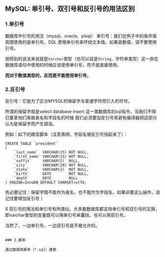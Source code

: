 ## MySQL: 单引号、双引号和反引号的用法区别


### 1.单引号

数据库中引号的用法（mysql、oracle、plsql）
单引号：我们在例子中的条件值周围使用的是单引号。SQL 使用单引号来环绕文本值。如果是数值，请不要使用引号。

按照别的说法来说就是`Varchar`类型（也可以说是`String`、字符串类型）这一些在数据库语句中使用的时候应该使用单引号，而不是直接使用。

**而对于数值类型的，反而是不能使用单引号**。

### 2.反引号

反引号：它是为了区分MYSQL的保留字与普通字符而引入的符号。

所谓的保留字就是select database insert 这一类数据库的sql指令，当我们不得已要拿他们来做表名和字段名的时候 我们必须要加反引号来避免编译器把这部分认为是保留字而产生错误。

例如：如下的建库脚本（注意表明、字段名被反引号括起来了）：

```mysql
CREATE TABLE `president`
(
    `last_name`  VARCHAR(15) NOT NULL,
    `first_name` VARCHAR(15) NOT NULL,
    `suffix`     VARCHAR(5)  NULL,
    `city`       VARCHAR(20) NOT NULL,
    `state`      VARCHAR(2)  NOT NULL,
    `birth`      DATE        NOT NULL,
    `death`      DATE        NULL
) ENGINE=InnoDB DEFAULT CHARSET=utf8;
```

务必要记住：保留字既不能作为表名，也不能作为字段名，如果非要这么操作，请记住要增加反引号！

4
双引号的用法和单引号有所类似，大多数数据库都支持单引号和双引号的互换，即varchar类型的变量既可以用单引号来囊括，也可以用双引号。

当然了，一边单引号，一边双引号是不被允许的。
```

### 2.脚本

通过数据库脚本（*.sql）建表




